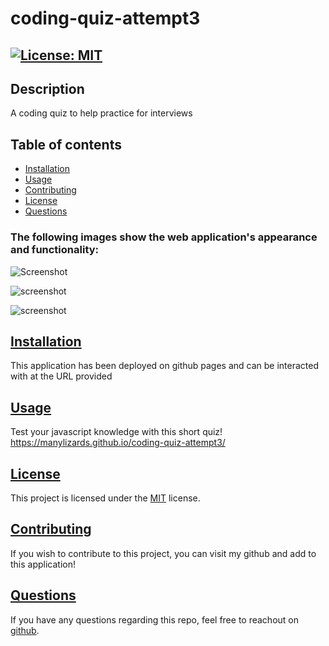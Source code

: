 # coding-quiz-attempt3

## [![License: MIT](https://img.shields.io/badge/License-MIT-yellow.svg)](https://opensource.org/licenses/MIT)

## Description
A coding quiz to help practice for interviews

## Table of contents

- [Installation](#installation)
- [Usage](#usage)
- [Contributing](#contributing)
- [License](#license)
- [Questions](#questions)

### The following images show the web application's appearance and functionality:

![Screenshot](https://user-images.githubusercontent.com/96992560/221039893-94104edf-b70c-4ad5-846d-297d4ab9eaab.png)

![screenshot](https://user-images.githubusercontent.com/96992560/221039977-ac2f77eb-68ba-44d5-a2f7-1c254c3780bc.png)

![screenshot](https://user-images.githubusercontent.com/96992560/221040079-40e0ff76-f17c-45c5-a1e5-ec948759937b.png)

## [**Installation**](#table-of-contents)

This application has been deployed on github pages and can be interacted with at the URL provided

## [**Usage**](#table-of-contents)
Test your javascript knowledge with this short quiz!
https://manylizards.github.io/coding-quiz-attempt3/

## [**License**](#table-of-contents)
This project is licensed under the [MIT](https://opensource.org/licenses/MIT) license.

## [**Contributing**](#table-of-contents)
If you wish to contribute to this project, you can visit my github and add to this application!

## [**Questions**](#table-of-contents)
If you have any questions regarding this repo, feel free to reachout on [github](https://github.com/manyLizards).

